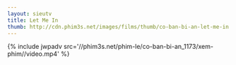 ```yaml
---
layout: sieutv
title: Let Me In
thumb: http://cdn.phim3s.net/images/films/thumb/co-ban-bi-an-let-me-in.jpg
---
```

{% include jwpadv src='//phim3s.net/phim-le/co-ban-bi-an_1173/xem-phim//video.mp4' %}